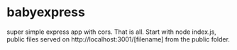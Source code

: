 # babyexpress
super simple express app with cors. That is all.
Start with node index.js, public files served on http://localhost:3001/[filename] from the public folder.
